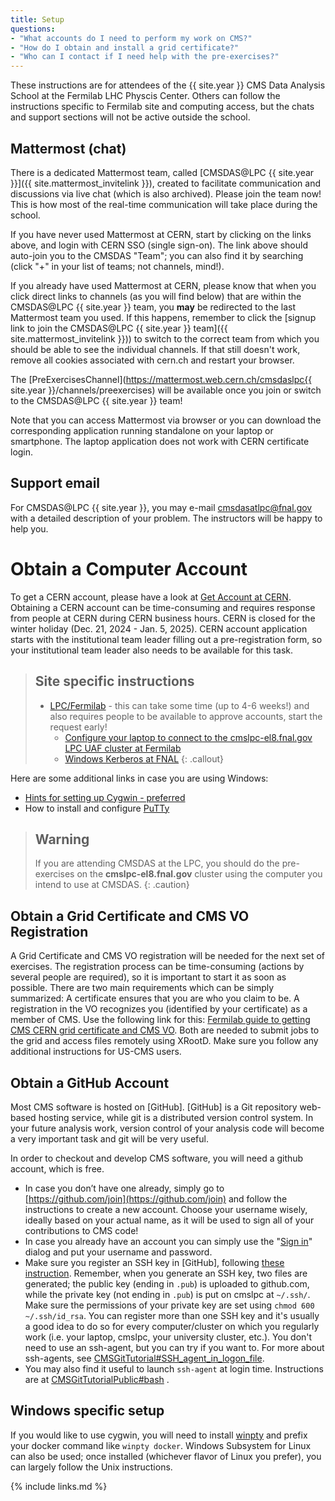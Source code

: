 ```yaml
---
title: Setup
questions:
- "What accounts do I need to perform my work on CMS?"
- "How do I obtain and install a grid certificate?"
- "Who can I contact if I need help with the pre-exercises?"
---
```


These instructions are for attendees of the {{ site.year }} CMS Data Analysis School at the Fermilab LHC Physcis Center. Others can follow the instructions specific to Fermilab site and computing access, but the chats and support sections will not be active outside the school.

## Mattermost (chat)

There is a dedicated Mattermost team, called [CMSDAS@LPC {{ site.year }}]({{ site.mattermost_invitelink }}), created to facilitate communication and discussions via live chat (which is also archived). Please join the team now! This is how most of the real-time communication will take place during the school.

If you have never used Mattermost at CERN, start by clicking on the links above, and login with CERN SSO (single sign-on). The link above should auto-join you to the CMSDAS "Team"; you can also find it by searching (click "+" in your list of teams; not channels, mind!). 

If you already have used Mattermost at CERN, please know that when you click direct links to channels (as you will find below) that are within the CMSDAS@LPC {{ site.year }} team, you **may** be redirected to the last Mattermost team you used. If this happens, remember to click the [signup link to join the CMSDAS@LPC {{ site.year }} team]({{ site.mattermost_invitelink }})) to switch to the correct team from which you should be able to see the individual channels. If that still doesn't work, remove all cookies associated with cern.ch and restart your browser.

The [PreExercisesChannel](https://mattermost.web.cern.ch/cmsdaslpc{{ site.year }}/channels/preexercises) will be available once you join or switch to the CMSDAS@LPC {{ site.year }} team!

Note that you can access Mattermost via browser or you can download the corresponding application running standalone on your laptop or smartphone. The laptop application does not work with CERN certificate login.

## Support email

For CMSDAS@LPC {{ site.year }}, you may e-mail [cmsdasatlpc@fnal.gov](mailto:cmsdasatlpc@fnal.gov) with a detailed description of your problem. The instructors will be happy to help you.

# Obtain a Computer Account

To get a CERN account, please have a look at [Get Account at CERN](https://twiki.cern.ch/twiki/bin/view/CMSPublic/WorkBookGetAccount). Obtaining a CERN account can be time-consuming and requires response from people at CERN during CERN business hours. CERN is closed for the winter holiday (Dec. 21, 2024 - Jan. 5, 2025). CERN account application starts with the institutional team leader filling out a pre-registration form, so your institutional team leader also needs to be available for this task.

> ## Site specific instructions
>   * [LPC/Fermilab](http://www.uscms.org/uscms_at_work/computing/getstarted/getaccount_fermilab.shtml) - this can take some time (up to 4-6 weeks!) and also requires people to be available to approve accounts, start the request early!
>     * [Configure your laptop to connect to the cmslpc-el8.fnal.gov LPC UAF cluster at Fermilab](http://uscms.org/uscms_at_work/physics/computing/getstarted/uaf.shtml)
>     * [Windows Kerberos at FNAL](https://fermi.servicenowservices.com/wp/?id=kb_article&sysparm_article=KB0011316)
{: .callout}

Here are some additional links in case you are using Windows:
  * [Hints for setting up Cygwin - preferred](http://uscms.org/uscms_at_work/physics/computing/getstarted/uaf.shtml#windowsXServers)
  * How to install and configure [PuTTy](http://uscms.org/uscms_at_work/physics/computing/getstarted/uaf.shtml#windowsKerberosPuTTY)

> ## Warning
> If you are attending CMSDAS at the LPC, you should do the pre-exercises on the **cmslpc-el8.fnal.gov** cluster using the computer you intend to use at CMSDAS.
{: .caution}

## Obtain a Grid Certificate and CMS VO Registration

A Grid Certificate and CMS VO registration will be needed for the next set of exercises. The registration process can be time-consuming (actions by several people are required), so it is important to start it as soon as possible. There are two main requirements which can be simply summarized: A certificate ensures that you are who you claim to be. A registration in the VO recognizes you (identified by your certificate) as a member of CMS. Use the following link for this: [Fermilab guide to getting CMS CERN grid certificate and CMS VO](http://uscms.org/uscms_at_work/physics/computing/getstarted/get_grid_cert.shtml). Both are needed to submit jobs to the grid and access files remotely using XRootD. Make sure you follow any additional instructions for US-CMS users.

## Obtain a GitHub Account

Most CMS software is hosted on [GitHub]. [GitHub] is a Git repository web-based hosting service, while git is a distributed version control system. In your future analysis work, version control of your analysis code will become a very important task and git will be very useful. 

In order to checkout and develop CMS software, you will need a github account, which is free.
  * In case you don’t have one already, simply go to [https://github.com/join](https://github.com/join) and follow the instructions to create a new account. Choose your username wisely, ideally based on your actual name, as it will be used to sign all of your contributions to CMS code! 
  * In case you already have an account you can simply use the "[Sign in](https://github.com/login)" dialog and put your username and password.
  * Make sure you register an SSH key in [GitHub], following [these instruction](https://docs.github.com/en/authentication/connecting-to-github-with-ssh). Remember, when you generate an SSH key, two files are generated; the public key (ending in `.pub`) is uploaded to github.com, while the private key (not ending in `.pub`) is put on cmslpc at `~/.ssh/`. Make sure the permissions of your private key are set using `chmod 600 ~/.ssh/id_rsa`. You can register more than one SSH key and it's usually a good idea to do so for every computer/cluster on which you regularly work (i.e. your laptop, cmslpc, your university cluster, etc.). You don't need to use an ssh-agent, but you can try if you want to. For more about ssh-agents, see [CMSGitTutorial#SSH_agent_in_logon_file](https://twiki.cern.ch/twiki/bin/view/CMSPublic/CMSGitTutorialPublic#SSH_agent_in_logon_file).
  * You may also find it useful to launch `ssh-agent` at login time. Instructions are at [CMSGitTutorialPublic#bash](https://twiki.cern.ch/twiki/bin/view/CMSPublic/CMSGitTutorialPublic#bash) .


## Windows specific setup

If you would like to use cygwin, you will need to install [winpty](https://github.com/rprichard/winpty) and prefix your docker command like `winpty docker`.
Windows Subsystem for Linux can also be used; once installed (whichever flavor of Linux you prefer), you can largely follow the Unix instructions. 

{% include links.md %}
